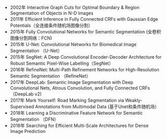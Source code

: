 - 2002年 Interactive Graph Cuts for Optimal Boundary & Region Segmentation of Objects in N-D Images
- 2011年 Efficient Inference in Fully Connected CRFs with Gaussian Edge Potentials（全连接条件随机场图像分割）
- 2015年 Fully Convolutional Networks for Semantic Segmentation (全卷积图像分割网络：FCN)
- 2015年 U-Net: Convolutional Networks for Biomedical Image Segmentation （U-Net）
- 2015年 SegNet: A Deep Convolutional Encoder-Decoder Architecture for Robust Semantic Pixel-Wise Labelling（SegNet）
- 2016年 RefineNet: Multi-Path Refinement Networks for High-Resolution Semantic Segmentation （RefineNet）
- 2017年 DeepLab: Semantic Image Segmentation with Deep Convolutional Nets, Atrous Convolution, and Fully Connected CRFs （DeepLab v2)
- 2017年 Mark Yourself: Road Marking Segmentation via Weakly-Supervised Annotations from Multimodal Data (基于Unet和条件随机场）
- 2018年 Learning a Discriminative Feature Network for Semantic Segmentation （DFN）
- 2018年 Searching for Efficient Multi-Scale Architectures for Dense Image Prediction

